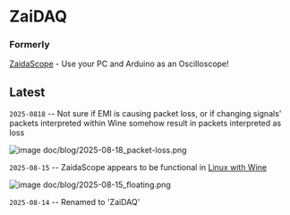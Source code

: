 # ZaiDAQ



### Formerly

[ZaidaScope](https://github.com/ZaidaTek/ZaidaScope/blob/master/scope/ReadMe.md) - Use your PC and Arduino as an Oscilloscope!



## Latest

`2025-0818` -- Not sure if EMI is causing packet loss, or if changing signals' packets interpreted within Wine somehow result in packets interpreted as loss

![image doc/blog/2025-08-18_packet-loss.png](https://github.com/ZaidaTek/ZaidaScope/blob/master/doc/blog/2025-08-18_packet-loss.png "It's still that one PCB you see in the pic in the Electrical part of the ReadMe.")


`2025-08-15` -- ZaidaScope appears to be functional in [Linux with Wine](scope/ReadMe.md#linux)

![image doc/blog/2025-08-15_floating.png](https://github.com/ZaidaTek/ZaidaScope/blob/master/doc/blog/2025-08-15_floating.png "Coming soon: 'zdaq' a native Linux console version! Also, that first ADC-sample is a 'wraparound discardable.'")



`2025-08-14` -- Renamed to 'ZaiDAQ'

